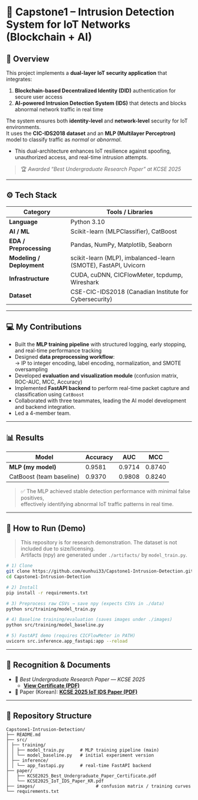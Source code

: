 # 🔐 Capstone1 – Intrusion Detection System for IoT Networks (Blockchain + AI)


## 📘 Overview
This project implements a **dual-layer IoT security application** that integrates:
1. **Blockchain-based Decentralized Identity (DID)** authentication for secure user access  
2. **AI-powered Intrusion Detection System (IDS)** that detects and blocks abnormal network traffic in real time  

The system ensures both **identity-level** and **network-level** security for IoT environments.  
It uses the **CIC-IDS2018 dataset** and an **MLP (Multilayer Perceptron)** model to classify traffic as *normal* or *abnormal*.
+ This dual-architecture enhances IoT resilience against spoofing, unauthorized access, and real-time intrusion attempts.

> 🏆 *Awarded “Best Undergraduate Research Paper” at KCSE 2025*

---

## ⚙️ Tech Stack
| Category | Tools / Libraries |
|-----------|------------------|
| **Language** | Python 3.10 |
| **AI / ML** | Scikit-learn (MLPClassifier), CatBoost |
| **EDA / Preprocessing** | Pandas, NumPy, Matplotlib, Seaborn |
| **Modeling / Deployment** | scikit-learn (MLP), imbalanced-learn (SMOTE), FastAPI, Uvicorn |
| **Infrastructure** | CUDA, cuDNN, CICFlowMeter, tcpdump, Wireshark |
| **Dataset** | CSE-CIC-IDS2018 (Canadian Institute for Cybersecurity) |

---

## 💻 My Contributions
- Built the **MLP training pipeline** with structured logging, early stopping, and real-time performance tracking  
- Designed **data preprocessing workflow**:  
  → IP to integer encoding, label encoding, normalization, and SMOTE oversampling  
- Developed **evaluation and visualization module** (confusion matrix, ROC-AUC, MCC, Accuracy)  
- Implemented **FastAPI backend** to perform real-time packet capture and classification using `CatBoost`  
- Collaborated with three teammates, leading the AI model development and backend integration.
- Led a 4-member team.


---

## 📊 Results
| Model | Accuracy | AUC | MCC |
|--------|-----------|---------|-----|
| **MLP (my model)** | 0.9581 | 0.9714 | 0.8740 |
| CatBoost (team baseline) | 0.9370 | 0.9808 | 0.8240 |

> ✅ The MLP achieved stable detection performance with minimal false positives,  
> effectively identifying abnormal IoT traffic patterns in real time.

---

## 🚀 How to Run (Demo)
> This repository is for research demonstration. The dataset is not included due to size/licensing.  
> Artifacts (npy) are generated under `./artifacts/` by `model_train.py`.

```bash
# 1) Clone
git clone https://github.com/eunhui33/Capstone1-Intrusion-Detection.git
cd Capstone1-Intrusion-Detection

# 2) Install
pip install -r requirements.txt

# 3) Preprocess raw CSVs → save npy (expects CSVs in ./data)
python src/training/model_train.py

# 4) Baseline training/evaluation (saves images under ./images)
python src/training/model_baseline.py

# 5) FastAPI demo (requires CICFlowMeter in PATH)
uvicorn src.inference.app_fastapi:app --reload

```
---

## 🏅 Recognition & Documents
- 🥇 *Best Undergraduate Research Paper — KCSE 2025*  
  - **[View Certificate (PDF)](./paper/KCSE2025_Best_Undergraduate_Paper_Certificate.pdf)**
- 📄 Paper (Korean): **[KCSE 2025 IoT IDS Paper (PDF)](./paper/KCSE2025_IoT_IDS_Paper_KR.pdf)**


---

## 🧩 Repository Structure
```
Capstone1-Intrusion-Detection/
├── README.md
├── src/
│ ├── training/
│ │ ├── model_train.py      # MLP training pipeline (main)
│ │ └── model_baseline.py   # initial experiment version
│ ├── inference/
│ │ └── app_fastapi.py      # real-time FastAPI backend
├── paper/
│   ├── KCSE2025_Best_Undergraduate_Paper_Certificate.pdf
│   └── KCSE2025_IoT_IDS_Paper_KR.pdf
├── images/                       # confusion matrix / training curves
└── requirements.txt
```